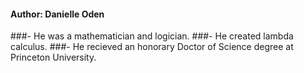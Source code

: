 #### Author: Danielle Oden
###- He was a mathematician and logician.
###- He created lambda calculus.
###- He recieved an honorary Doctor of Science degree at Princeton University.
